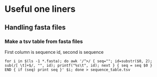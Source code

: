 # Useful one liners

## Handling fasta files

### Make a tsv table from fasta files

First column is sequence id, second is sequence 

```for i in $(ls -1 *.fasta); do awk '/^>/ { seq=""; id=substr($0, 2); sub(/[ \t]+$/, "", id); printf("%s\t", id); next } { seq = seq $0 } END { if (seq) print seq }' $i; done > sequence_table.tsv```
